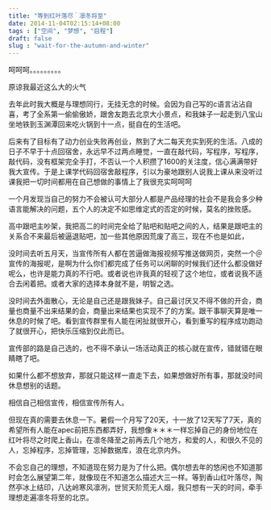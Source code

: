 ```yaml
---
title: "等到红叶落尽｀凛冬将至"
date: 2014-11-04T02:15:14+08:00
tags : ["空间", "梦想", "启程"]
draft: false
slug : "wait-for-the-autumn-and-winter"
---
```


呵呵呵。。。。。。。。。



原谅我最近这么大的火气



去年此时我大概是与理想同行，无挂无念的时候。会因为自己写的c语言沾沾自喜，考了全系第一偷偷傲娇，跟舍友跑去北京大小景点，和我妹子一起走到八宝山坐地铁到玉渊潭回来吃火锅到十一点，挺自在的生活吧。



后来有了目标有了动力创业失败再创业，熬到了大二每天充实到死的生活。八成的日子不早于十点回宿舍，永远早不过两点睡觉，一直在敲代码，写程序，写程序，敲代码，没有框架完全手打，不否认一个人积攒了1600的关注度，信心满满带好我大宣传。于是上课学代码回宿舍敲程序，引以为豪地跟别人说我上课从来没听过课我把一切时间都用在自己想做的事情上了我很充实呵呵呵



一个月发现当自己的努力不会被认可大部分人都是产品经理的社会不是我会多少种语言能解决的问题，五个人的决定不如思维定式的否定的时候，莫名的挫败感。



高中跟吧主吵架，我把高二的时间完全给了贴吧和贴吧之间的人，结果是跟吧主的关系合不来最后被逼退贴吧，加一些其他原因荒废了高三，现在不也是如此，



没时间去听五月天，当宣传所有人都在苦逼做海报视频写推送做网页，突然一个＠宣传的海报呢，是啊为什么你们都完成了任务可以闲聊的时候我们还什么都没做好呢么，也许是能力真的不行吧。或者说也许我真的轻视了这个地位，或者说我不适合去闲着把。或者大家的选择本身就不是，明智之选。



没时间去外面散心，无论是自己还是跟我妹子。自己最讨厌又不得不做的开会，商量也商量不出来结果的会，商量出来结果也实现不了的方案。跟干事聊天算是唯一休息的时候了吧。看到宣传群里有人能在闲扯就很开心，看到重写的程序成功跑动了就很开心，把快乐压缩到仅此而已。



宣传部的路是自己选的，也不得不承认一场活动真正的核心就在宣传，错就错在眼睛瞎了吧。

如果什么都不想放弃，那就只能这样一直走下去，如果想做好所有事，那就没时间休息想别的话题。



相信自己相信宣传，相信宣传所有人。





但现在真的需要去休息一下。暑假一个月写了20天，十一放了12天写了7天，真的希望所有人能在apec前把东西都弄好，我想像＊＊＊一样忘掉自己的身份地位在红叶将尽之时爬上香山，在凛冬降至之前再去几个地方，和爱的人，和很久不见的人，忘掉程序，忘掉管理，忘掉数据库，浪在北京内外。



不会忘自己的理想，不知道现在努力是为了什么把。偶尔想去年的悠闲也不知道那时会怎么展望第二年，就像现在不知道怎么描述大三一样。等到香山红叶落尽，陶然亭冰上结印，八达岭寒风凛冽，世贸天阶荒无人烟，我只想有一天的时间，牵手理想走遍凛冬将至的北京。
